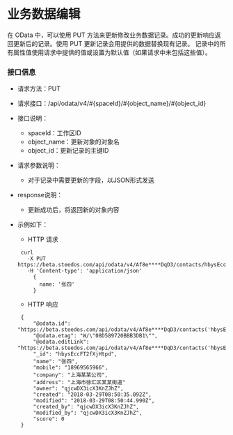 业务数据编辑
===

在 OData 中，可以使用 PUT 方法来更新修改业务数据记录。成功的更新响应返回更新后的记录。使用 PUT 更新记录会用提供的数据替换现有记录。 记录中的所有属性值使用请求中提供的值或设置为默认值（如果请求中未包括这些值）。

### 接口信息

 - 请求方法：PUT

 - 请求接口：/api/odata/v4/#{spaceId}/#{object_name}/#{object_id}

 - 接口说明：
   - spaceId：工作区ID
   - object_name：更新对象的对象名
   - object_id：更新记录的主键ID

 - 请求参数说明：
   - 对于记录中需要更新的字段，以JSON形式发送

 - response说明：
   - 更新成功后，将返回新的对象内容

 - 示例如下：

   - HTTP 请求

   ```
    curl
      -X PUT https://beta.steedos.com/api/odata/v4/Af8e****DqD3/contacts/hbysEccFT2fXjHtpd
      -H 'Content-type': 'application/json'
        {
          name: '张四'
        }
   ```

   - HTTP 响应

   ```
    {
        "@odata.id": "https://beta.steedos.com/api/odata/v4/Af8e****DqD3/contacts('hbysEccFT2fXjHtpd')",
        "@odata.etag": "W/\"08D589720BBB3DB1\"",
        "@odata.editLink": "https://beta.steedos.com/api/odata/v4/Af8e****DqD3/contacts('hbysEccFT2fXjHtpd')",
        "_id": "hbysEccFT2fXjHtpd",
        "name": "张四",
        "mobile": "18969565966",
        "company": "上海某某公司",
        "address": "上海市徐汇区某某街道"
        "owner": "qjcwDX3icX3KnZJhZ",
        "created": "2018-03-29T08:50:35.092Z",
        "modified": "2018-03-29T08:50:44.990Z",
        "created_by": "qjcwDX3icX3KnZJhZ",
        "modified_by": "qjcwDX3icX3KnZJhZ",
        "score": 0
    }
   ```
